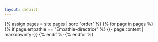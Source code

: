 ```yaml
---
layout: default
---
```


{% assign pages = site.pages | sort: "order" %}
{% for page in pages %}
 {% if page.empathie == "Empathie-directrice" %}
    {{- page.content | markdownify -}}
  {% endif %}
{% endfor %}